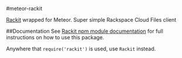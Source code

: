 #meteor-rackit

[Rackit](https://github.com/rossj/rackit/) wrapped for Meteor.
Super simple Rackspace Cloud Files client

##Documentation
See [Rackit npm module documentation](https://github.com/rossj/rackit/) for full instructions on how to use this package.

Anywhere that ```require('rackit')``` is used, use ```Rackit``` instead.
